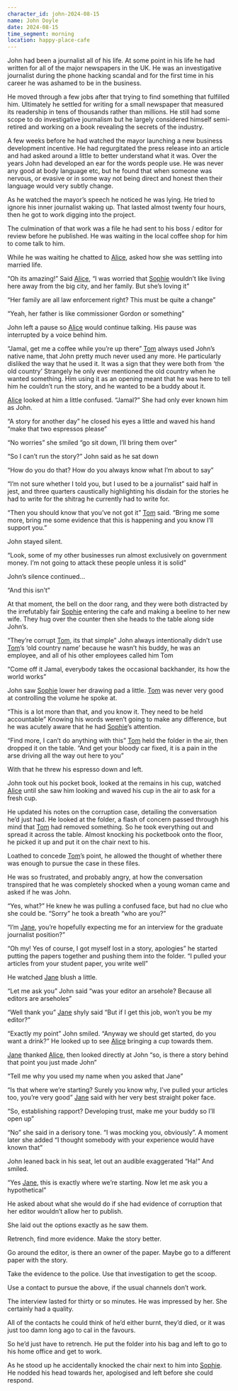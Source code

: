 ```yaml
---
character_id: john-2024-08-15
name: John Doyle
date: 2024-08-15
time_segment: morning
location: happy-place-cafe
---
```

John had been a journalist all of his life. At some point in his life he had written for all of the major newspapers in the UK. He was an investigative journalist during the phone hacking scandal and for the first time in his career he was ashamed to be in the business. 

He moved through a few jobs after that trying to find something that fulfilled him. Ultimately he settled for writing for a small newspaper that measured its readership in tens of thousands rather than millions. He still had some scope to do investigative journalism but he largely considered himself semi-retired and working on a book revealing the secrets of the industry. 

A few weeks before he had watched the mayor launching a new business development incentive. He had regurgitated the press release into an article and had asked around a little to better understand what it was. Over the years John had developed an ear for the words people use. He was never any good at body language etc, but he found that when someone was nervous, or evasive or in some way not being direct and honest then their language would very subtly change. 

As he watched the mayor’s speech he noticed he was lying. He tried to ignore his inner journalist waking up. That lasted almost twenty four hours, then he got to work digging into the project. 

The culmination of that work was a file he had sent to his boss / editor for review before he published. He was waiting in the local coffee shop for him to come talk to him. 

While he was waiting he chatted to [Alice](characters/alice-2024-08-15), asked how she was settling into married life. 

“Oh its amazing!” Said [Alice](characters/alice-2024-08-15), “I was worried that [Sophie](characters/sophie-2024-08-15) wouldn’t like living here away from the big city, and her family. But she’s loving it” 

“Her family are all law enforcement right? This must be quite a change” 

“Yeah, her father is like commissioner Gordon or something” 

John left a pause so [Alice](characters/alice-2024-08-15) would continue talking. His pause was interrupted by a voice behind him. 

“Jamal, get me a coffee while you’re up there” [Tom](characters/tom-2024-08-15) always used John’s native name, that John pretty much never used any more. He particularly disliked the way that he used it. It was a sign that they were both from ‘the old country’ Strangely he only ever mentioned the old country when he wanted something. Him using it as an opening meant that he was here to tell him he couldn’t run the story, and he wanted to be a buddy about it. 

[Alice](characters/alice-2024-08-15) looked at him a little confused. “Jamal?” She had only ever known him as John. 

“A story for another day” he closed his eyes a little and waved his hand “make that two espressos please” 

“No worries” she smiled “go sit down, I’ll bring them over” 

“So I can’t run the story?” John said as he sat down 

“How do you do that? How do you always know what I’m about to say” 

“I’m not sure whether I told you, but I used to be a journalist” said half in jest, and three quarters caustically highlighting his disdain for the stories he had to write for the shitrag he currently had to write for. 

“Then you should know that you’ve not got it” [Tom](characters/tom-2024-08-15) said. “Bring me some more, bring me some evidence that this is happening and you know I’ll support you.”

John stayed silent. 

“Look, some of my other businesses run almost exclusively on government money. I’m not going to attack these people unless it is solid”

John’s silence continued… 

“And this isn’t” 

At that moment, the bell on the door rang, and they were both distracted by the irrefutably fair [Sophie](characters/sophie-2024-08-15) entering the cafe and making a beeline to her new wife. They hug over the counter then she heads to the table along side John’s. 

“They’re corrupt [Tom](characters/tom-2024-08-15), its that simple” John always intentionally didn’t use [Tom](characters/tom-2024-08-15)’s ‘old country name’ because he wasn’t his buddy, he was an employee, and all of his other employees called him Tom

“Come off it Jamal, everybody takes the occasional backhander, its how the world works” 

John saw [Sophie](characters/sophie-2024-08-15) lower her drawing pad a little. [Tom](characters/tom-2024-08-15) was never very good at controlling the volume he spoke at. 

“This is a lot more than that, and you know it. They need to be held accountable” Knowing his words weren’t going to make any difference, but he was acutely aware that he had [Sophie](characters/sophie-2024-08-15)’s attention. 

“Find more, I can’t do anything with this” [Tom](characters/tom-2024-08-15) held the folder in the air, then dropped it on the table. “And get your bloody car fixed, it is a pain in the arse driving all the way out here to you” 

With that he threw his espresso down and left. 

John took out his pocket book, looked at the remains in his cup, watched [Alice](characters/alice-2024-08-15) until she saw him looking and waved his cup in the air to ask for a fresh cup. 

He updated his notes on the corruption case, detailing the conversation he’d just had. He looked at the folder, a flash of concern passed through his mind that [Tom](characters/tom-2024-08-15) had removed something. So he took everything out and spread it across the table. Almost knocking his pocketbook onto the floor, he picked it up and put it on the chair next to his. 

Loathed to concede [Tom](characters/tom-2024-08-15)’s point, he allowed the thought of whether there was enough to pursue the case in these files. 

He was so frustrated, and probably angry, at how the conversation transpired that he was completely shocked when a young woman came and asked if he was John. 

“Yes, what?” He knew he was pulling a confused face, but had no clue who she could be. “Sorry” he took a breath “who are you?” 

“I’m [Jane](characters/jane-2024-08-15), you’re hopefully expecting me for an interview for the graduate journalist position?”

“Oh my! Yes of course, I got myself lost in a story, apologies” he started putting the papers together and pushing them into the folder. “I pulled your articles from your student paper, you write well”

He watched [Jane](characters/jane-2024-08-15) blush a little. 

“Let me ask you” John said “was your editor an arsehole? Because all editors are arseholes” 

“Well thank you” [Jane](characters/jane-2024-08-15) shyly said “But if I get this job, won’t you be my editor?” 

“Exactly my point” John smiled. “Anyway we should get started, do you want a drink?” He looked up to see [Alice](characters/alice-2024-08-15) bringing a cup towards them. 

[Jane](characters/jane-2024-08-15) thanked [Alice](characters/alice-2024-08-15), then looked directly at John “so, is there a story behind that point you just made John” 

“Tell me why you used my name when you asked that Jane” 

“Is that where we’re starting? Surely you know why, I’ve pulled your articles too, you’re very good” [Jane](characters/jane-2024-08-15) said with her very best straight poker face. 

“So, establishing rapport? Developing trust, make me your buddy so I’ll open up” 

“No” she said in a derisory tone. “I was mocking you, obviously”. A moment later she added “I thought somebody with your experience would have known that” 

John leaned back in his seat, let out an audible exaggerated “Ha!” And smiled. 

“Yes [Jane](characters/jane-2024-08-15), this is exactly where we’re starting. Now let me ask you a hypothetical” 

He asked about what she would do if she had evidence of corruption that her editor wouldn’t allow her to publish. 

She laid out the options exactly as he saw them. 

Retrench, find more evidence. Make the story better. 

Go around the editor, is there an owner of the paper. Maybe go to a different paper with the story. 

Take the evidence to the police. Use that investigation to get the scoop. 

Use a contact to pursue the above, if the usual channels don’t work. 

The interview lasted for thirty or so minutes. He was impressed by her. She certainly had a quality. 

All of the contacts he could think of he’d either burnt, they’d died, or it was just too damn long ago to cal in the favours. 

So he’d just have to retrench. He put the folder into his bag and left to go to his home office and get to work. 

As he stood up he accidentally knocked the chair next to him into [Sophie](characters/sophie-2024-08-15). He nodded his head towards her, apologised and left before she could respond. 
